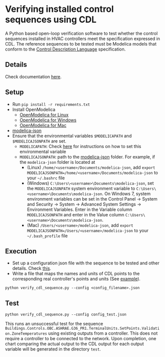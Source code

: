 # Verifying installed control sequences using CDL

A Python based open-loop verification software to test whether the control sequences
installed in HVAC controllers meet the specification expressed in CDL.
The reference sequences to be tested must be Modelica models that conform to
the [Control Description Language](https://obc.lbl.gov/specification/cdl.html) specification.

## Details

Check documentation [here](https://obc.lbl.gov/specification/verification.html).

## Setup

* Run `pip install -r requirements.txt`
* Install OpenModelica
  * [OpenModelica for Linux](https://www.openmodelica.org/download/download-linux)
  * [OpenModelica for Windows](https://www.openmodelica.org/download/download-windows)
  * [OpenModelica for Mac](https://www.openmodelica.org/download/download-mac)
* [modelica-json](https://github.com/lbl-srg/modelica-json)
* Ensure that the environmental variables `$MODELICAPATH` and `$MODELICAJSONPATH` are set.
  * `MODELICAPATH`: Check [here](https://simulationresearch.lbl.gov/modelica/installLibrary.html)
    for instructions on how to set this environmental variable
  * `MODELICAJSONPATH`: path to the [modelica-json](https://github.com/lbl-srg/modelica-json) folder. For example, if the `modelica-json` folder is located at
    * (Linux) `/home/<username>/Documents/modelica-json`, add `export MODELICAJSONPATH=/home/<username>/Documents/modelica-json` to your `~/.bashrc` file
    * (Windows) `C:\Users\<username>\Documents\modelica-json`, set the `MODELICAJSONPATH` system environment variable to
      `C:\Users\<username>\Documents\modelica-json`.
      On Windows 7, system environment variables can be set in the
      Control Panel -> System and Security -> System -> Advanced System Settings -> Environment Variables.
      Enter in the Variable column `MODELICAJSONPATH` and enter in the Value column `C:\Users\<username>\Documents\modelica-json`.
    * (Mac) `/Users/<username>/modelica-json`, add `export MODELICAJSONPATH=/Users/<username>/modelica-json` to your `~/.bash_profile` file

## Execution

* Set up a configuration json file with the sequence to be tested and other details.
  Check [this](https://obc.lbl.gov/specification/verification.html#sec-ver-spe-tes-set).
* Write a file that maps the names and units of CDL points to the corresponding real controller's
  points and units (See [example](https://obc.lbl.gov/specification/verification.html#ver-poi-map)).

```python verify_cdl_sequence.py --config <config_filename>.json```

## Test

```python verify_cdl_sequence.py --config config_test.json```

This runs an unsuccessful test for the sequence
`Buildings.Controls.OBC.ASHRAE.G36_PR1.TerminalUnits.SetPoints.Validation.ZoneTemperatures`
using existing outputs from a controller. This does not require a controller to be connected to the network.
Upon completion, one chart comparing the actual output to the CDL output for each output variable will be generated in the directory `test`.
